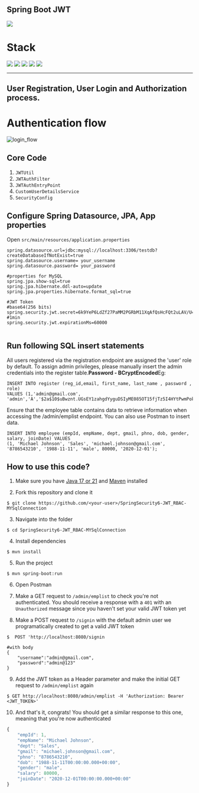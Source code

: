## Spring Boot JWT

![](https://img.shields.io/badge/build-success-brightgreen.svg)

# Stack

![](https://img.shields.io/badge/java_21-✓-blue.svg)
![](https://img.shields.io/badge/spring_boot-✓-blue.svg)
![](https://img.shields.io/badge/spring_security6-✓-blue.svg)
![](https://img.shields.io/badge/mysql-✓-blue.svg)
![](https://img.shields.io/badge/jwt-✓-blue.svg)


***
## User Registration, User Login and Authorization process.

# Authentication flow
![login_flow](login_flow.png)
## Core Code

1. `JWTUtil`
2. `JWTAuthFilter`
3. `JWTAuthEntryPoint`
4. `CustomUserDetailsService`
5. `SecurityConfig`
   
## Configure Spring Datasource, JPA, App properties
Open `src/main/resources/application.properties`

```properties
spring.datasource.url=jdbc:mysql://localhost:3306/testdb?createDatabaseIfNotExist=true
spring.datasource.username= your_username
spring.datasource.password= your_password

#properties for MySQL
spring.jpa.show-sql=true
spring.jpa.hibernate.ddl-auto=update
spring.jpa.properties.hibernate.format_sql=true

#JWT Token
#base64(256 bits)
spring.security.jwt.secret=6k9YeP6LdZf27PaMM2PGRbM11XqAfQsHcFQt2uLAV/U=
#1min
spring.security.jwt.expirationMs=60000


```
## Run following SQL insert statements
All users registered via the registration endpoint are assigned the 'user' role by default. To assign admin privileges, please manually insert the admin credentials into the register table.<b>Password - BCryptEncoded</b>Eg:
```
INSERT INTO register (reg_id,email, first_name, last_name , password , role)
VALUES (1,'admin@gmail.com', 'admin','A','$2a$10$uBwznt.UGsEY1zahgdYyguDSIyME085OT15fjTz5I4HYtPwmPokEO','ADMIN');
```
Ensure that the employee table contains data to retrieve information when accessing the /admin/emplist endpoint. You can also use Postman to insert data.
```
INSERT INTO employee (empId, empName, dept, gmail, phno, dob, gender, salary, joinDate) VALUES 
(1, 'Michael Johnson', 'Sales', 'michael.johnson@gmail.com', '8786543210', '1988-11-11', 'male', 80000, '2020-12-01');

```

## How to use this code?


1. Make sure you have [Java 17 or 21](https://www.java.com/download/) and [Maven](https://maven.apache.org) installed

2. Fork this repository and clone it
  
```
$ git clone https://github.com/<your-user>/SpringSecurity6-JWT_RBAC-MYSqlConnection
```

3. Navigate into the folder  

```
$ cd SpringSecurity6-JWT_RBAC-MYSqlConnection
```

4. Install dependencies

```
$ mvn install
```

5. Run the project

```
$ mvn spring-boot:run
```

6. Open Postman

7. Make a GET request to `/admin/emplist` to check you're not authenticated. You should receive a response with a `401` with an `Unauthorized` message since you haven't set your valid JWT token yet



8. Make a POST request to `/signin` with the default admin user we programatically created to get a valid JWT token

```
$  POST 'http://localhost:8080/signin

#with body
{
    "username":"admin@gmail.com",
    "password":"admin@123"
}
```

9. Add the JWT token as a Header parameter and make the initial GET request to `/admin/emplist` again

```
$ GET http://localhost:8080/admin/emplist -H 'Authorization: Bearer <JWT_TOKEN>'
```

10. And that's it, congrats! You should get a similar response to this one, meaning that you're now authenticated

```javascript
{
    "empId": 1,
    "empName": "Michael Johnson",
    "dept": "Sales",
    "gmail": "michael.johnson@gmail.com",
    "phno": "8786543210",
    "dob": "1988-11-11T00:00:00.000+00:00",
    "gender": "male",
    "salary": 80000,
    "joinDate": "2020-12-01T00:00:00.000+00:00"
}

